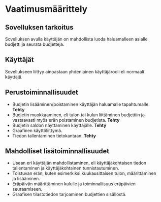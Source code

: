 # Vaatimusmäärittely

## Sovelluksen tarkoitus
Sovelluksen avulla käyttäjän on mahdollista luoda haluamalleen asialle budjetti ja seurata budjetteja. 

## Käyttäjät
Sovellukseen liittyy ainoastaan yhdenlainen käyttäjärooli eli normaali käyttäjä.

## Perustoiminnallisuudet
* Budjetin lisääminen/poistaminen käyttäjän haluamalle tapahtumalle. **Tehty**
* Budjetin muokkaaminen, eli tulon tai kulun liittäminen budjettiin ja vastaavasti myös erän poistaminen budjetista. **Tehty**
* Budjetin saldon näyttäminen käyttäjälle. **Tehty**
* Graafinen käyttöliittymä.
* Tiedon tallentaminen tietokantaan. **Tehty**

## Mahdolliset lisätoiminnallisuudet
* Usean eri käyttäjän mahdollistaminen, eli käyttäjäkohtaisen tiedon tallentaminen ja käyttäjäkohtainen tunnistautuminen.
* Toistuvan erän, kuten esimerkiksi kuukausittaisen tulon, määrittäminen ja lisääminen.
* Eräpäivän määrittäminen kululle ja toiminnallisuus eräpäivien seuraamiseen.
* Graafisen tilastotiedon tarjoaminen budjettien sisällöstä.
